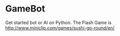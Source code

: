 # GameBot
Get started bot or AI on Python. The Flash Game is http://www.miniclip.com/games/sushi-go-round/en/
